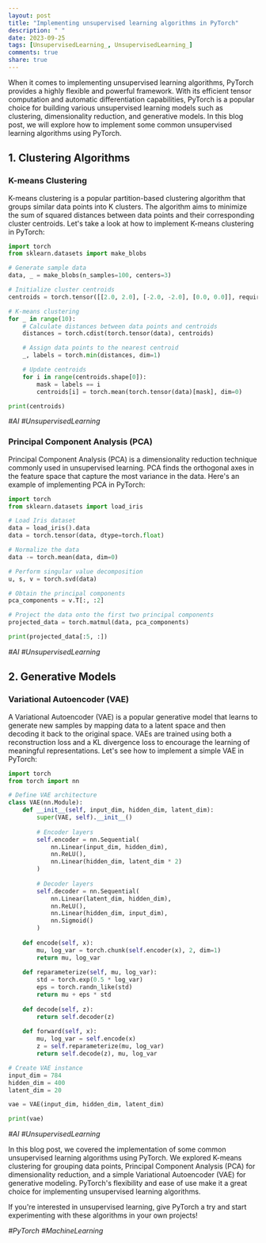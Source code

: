 ```yaml
---
layout: post
title: "Implementing unsupervised learning algorithms in PyTorch"
description: " "
date: 2023-09-25
tags: [UnsupervisedLearning_, UnsupervisedLearning_]
comments: true
share: true
---
```


When it comes to implementing unsupervised learning algorithms, PyTorch provides a highly flexible and powerful framework. With its efficient tensor computation and automatic differentiation capabilities, PyTorch is a popular choice for building various unsupervised learning models such as clustering, dimensionality reduction, and generative models. In this blog post, we will explore how to implement some common unsupervised learning algorithms using PyTorch.

## 1. Clustering Algorithms

### K-means Clustering

K-means clustering is a popular partition-based clustering algorithm that groups similar data points into K clusters. The algorithm aims to minimize the sum of squared distances between data points and their corresponding cluster centroids. Let's take a look at how to implement K-means clustering in PyTorch:

```python
import torch
from sklearn.datasets import make_blobs

# Generate sample data
data, _ = make_blobs(n_samples=100, centers=3)

# Initialize cluster centroids
centroids = torch.tensor([[2.0, 2.0], [-2.0, -2.0], [0.0, 0.0]], requires_grad=True)

# K-means clustering
for _ in range(10):
    # Calculate distances between data points and centroids
    distances = torch.cdist(torch.tensor(data), centroids)

    # Assign data points to the nearest centroid
    _, labels = torch.min(distances, dim=1)

    # Update centroids
    for i in range(centroids.shape[0]):
        mask = labels == i
        centroids[i] = torch.mean(torch.tensor(data)[mask], dim=0)

print(centroids)
```
_#AI #UnsupervisedLearning_

### Principal Component Analysis (PCA)

Principal Component Analysis (PCA) is a dimensionality reduction technique commonly used in unsupervised learning. PCA finds the orthogonal axes in the feature space that capture the most variance in the data. Here's an example of implementing PCA in PyTorch:

```python
import torch
from sklearn.datasets import load_iris

# Load Iris dataset
data = load_iris().data
data = torch.tensor(data, dtype=torch.float)

# Normalize the data
data -= torch.mean(data, dim=0)

# Perform singular value decomposition
u, s, v = torch.svd(data)

# Obtain the principal components
pca_components = v.T[:, :2]

# Project the data onto the first two principal components
projected_data = torch.matmul(data, pca_components)

print(projected_data[:5, :])
```

_#AI #UnsupervisedLearning_

## 2. Generative Models

### Variational Autoencoder (VAE)

A Variational Autoencoder (VAE) is a popular generative model that learns to generate new samples by mapping data to a latent space and then decoding it back to the original space. VAEs are trained using both a reconstruction loss and a KL divergence loss to encourage the learning of meaningful representations. Let's see how to implement a simple VAE in PyTorch:

```python
import torch
from torch import nn

# Define VAE architecture
class VAE(nn.Module):
    def __init__(self, input_dim, hidden_dim, latent_dim):
        super(VAE, self).__init__()
        
        # Encoder layers
        self.encoder = nn.Sequential(
            nn.Linear(input_dim, hidden_dim),
            nn.ReLU(),
            nn.Linear(hidden_dim, latent_dim * 2)
        )
        
        # Decoder layers
        self.decoder = nn.Sequential(
            nn.Linear(latent_dim, hidden_dim),
            nn.ReLU(),
            nn.Linear(hidden_dim, input_dim),
            nn.Sigmoid()
        )
    
    def encode(self, x):
        mu, log_var = torch.chunk(self.encoder(x), 2, dim=1)
        return mu, log_var
    
    def reparameterize(self, mu, log_var):
        std = torch.exp(0.5 * log_var)
        eps = torch.randn_like(std)
        return mu + eps * std
    
    def decode(self, z):
        return self.decoder(z)
    
    def forward(self, x):
        mu, log_var = self.encode(x)
        z = self.reparameterize(mu, log_var)
        return self.decode(z), mu, log_var

# Create VAE instance
input_dim = 784
hidden_dim = 400
latent_dim = 20

vae = VAE(input_dim, hidden_dim, latent_dim)

print(vae)
```

_#AI #UnsupervisedLearning_

In this blog post, we covered the implementation of some common unsupervised learning algorithms using PyTorch. We explored K-means clustering for grouping data points, Principal Component Analysis (PCA) for dimensionality reduction, and a simple Variational Autoencoder (VAE) for generative modeling. PyTorch's flexibility and ease of use make it a great choice for implementing unsupervised learning algorithms. 

If you're interested in unsupervised learning, give PyTorch a try and start experimenting with these algorithms in your own projects!

_#PyTorch #MachineLearning_